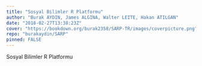 ```yaml
---
title: "Sosyal Bilimler R Platformu"
author: "Burak AYDIN, James ALGINA, Walter LEITE, Hakan ATILGAN"
date: "2018-02-27T13:38:23Z"
cover: "https://bookdown.org/burak2358/SARP-TR/images/coverpicture.png"
repo: "burakaydin/SARP"
pinned: FALSE
---
```


Sosyal Bilimler R Platformu
